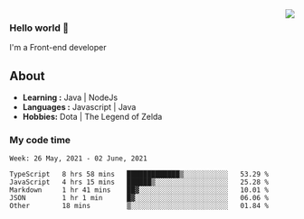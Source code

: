 <img align='right' src="https://github-readme-stats.vercel.app/api?username=jumodada&show_icons=true&theme=vue">

### Hello world 👋

I'm a Front-end developer 
    
## About
-  **Learning :** Java | NodeJs
-  **Languages :** Javascript | Java
-  **Hobbies:** Dota | The Legend of Zelda

### My code time

<!--START_SECTION:waka-->
```text
Week: 26 May, 2021 - 02 June, 2021

TypeScript   8 hrs 58 mins   █████████████▒░░░░░░░░░░░   53.29 % 
JavaScript   4 hrs 15 mins   ██████▒░░░░░░░░░░░░░░░░░░   25.28 % 
Markdown     1 hr 41 mins    ██▓░░░░░░░░░░░░░░░░░░░░░░   10.01 % 
JSON         1 hr 1 min      █▓░░░░░░░░░░░░░░░░░░░░░░░   06.06 % 
Other        18 mins         ▒░░░░░░░░░░░░░░░░░░░░░░░░   01.84 % 
```
<!--END_SECTION:waka-->
